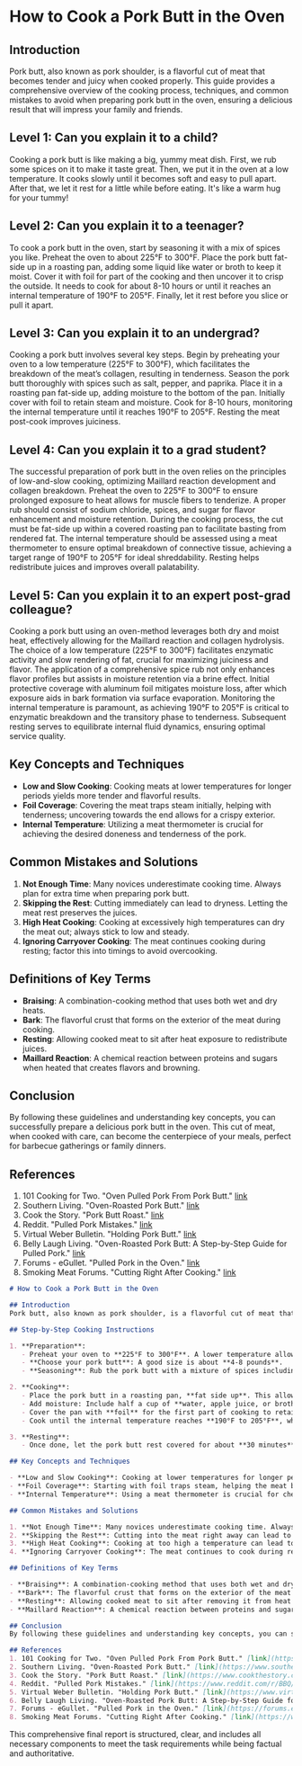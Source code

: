 # How to Cook a Pork Butt in the Oven

## Introduction  
Pork butt, also known as pork shoulder, is a flavorful cut of meat that becomes tender and juicy when cooked properly. This guide provides a comprehensive overview of the cooking process, techniques, and common mistakes to avoid when preparing pork butt in the oven, ensuring a delicious result that will impress your family and friends.

## Level 1: Can you explain it to a child?  
Cooking a pork butt is like making a big, yummy meat dish. First, we rub some spices on it to make it taste great. Then, we put it in the oven at a low temperature. It cooks slowly until it becomes soft and easy to pull apart. After that, we let it rest for a little while before eating. It's like a warm hug for your tummy!

## Level 2: Can you explain it to a teenager?  
To cook a pork butt in the oven, start by seasoning it with a mix of spices you like. Preheat the oven to about 225°F to 300°F. Place the pork butt fat-side up in a roasting pan, adding some liquid like water or broth to keep it moist. Cover it with foil for part of the cooking and then uncover it to crisp the outside. It needs to cook for about 8-10 hours or until it reaches an internal temperature of 190°F to 205°F. Finally, let it rest before you slice or pull it apart.

## Level 3: Can you explain it to an undergrad?  
Cooking a pork butt involves several key steps. Begin by preheating your oven to a low temperature (225°F to 300°F), which facilitates the breakdown of the meat’s collagen, resulting in tenderness. Season the pork butt thoroughly with spices such as salt, pepper, and paprika. Place it in a roasting pan fat-side up, adding moisture to the bottom of the pan. Initially cover with foil to retain steam and moisture. Cook for 8-10 hours, monitoring the internal temperature until it reaches 190°F to 205°F. Resting the meat post-cook improves juiciness.

## Level 4: Can you explain it to a grad student?  
The successful preparation of pork butt in the oven relies on the principles of low-and-slow cooking, optimizing Maillard reaction development and collagen breakdown. Preheat the oven to 225°F to 300°F to ensure prolonged exposure to heat allows for muscle fibers to tenderize. A proper rub should consist of sodium chloride, spices, and sugar for flavor enhancement and moisture retention. During the cooking process, the cut must be fat-side up within a covered roasting pan to facilitate basting from rendered fat. The internal temperature should be assessed using a meat thermometer to ensure optimal breakdown of connective tissue, achieving a target range of 190°F to 205°F for ideal shreddability. Resting helps redistribute juices and improves overall palatability.

## Level 5: Can you explain it to an expert post-grad colleague?  
Cooking a pork butt using an oven-method leverages both dry and moist heat, effectively allowing for the Maillard reaction and collagen hydrolysis. The choice of a low temperature (225°F to 300°F) facilitates enzymatic activity and slow rendering of fat, crucial for maximizing juiciness and flavor. The application of a comprehensive spice rub not only enhances flavor profiles but assists in moisture retention via a brine effect. Initial protective coverage with aluminum foil mitigates moisture loss, after which exposure aids in bark formation via surface evaporation. Monitoring the internal temperature is paramount, as achieving 190°F to 205°F is critical to enzymatic breakdown and the transitory phase to tenderness. Subsequent resting serves to equilibrate internal fluid dynamics, ensuring optimal service quality.

## Key Concepts and Techniques  
- **Low and Slow Cooking**: Cooking meats at lower temperatures for longer periods yields more tender and flavorful results.  
- **Foil Coverage**: Covering the meat traps steam initially, helping with tenderness; uncovering towards the end allows for a crispy exterior.  
- **Internal Temperature**: Utilizing a meat thermometer is crucial for achieving the desired doneness and tenderness of the pork.  

## Common Mistakes and Solutions  
1. **Not Enough Time**: Many novices underestimate cooking time. Always plan for extra time when preparing pork butt.  
2. **Skipping the Rest**: Cutting immediately can lead to dryness. Letting the meat rest preserves the juices.  
3. **High Heat Cooking**: Cooking at excessively high temperatures can dry the meat out; always stick to low and steady.  
4. **Ignoring Carryover Cooking**: The meat continues cooking during resting; factor this into timings to avoid overcooking.  

## Definitions of Key Terms  
- **Braising**: A combination-cooking method that uses both wet and dry heats.  
- **Bark**: The flavorful crust that forms on the exterior of the meat during cooking.  
- **Resting**: Allowing cooked meat to sit after heat exposure to redistribute juices.  
- **Maillard Reaction**: A chemical reaction between proteins and sugars when heated that creates flavors and browning.  

## Conclusion  
By following these guidelines and understanding key concepts, you can successfully prepare a delicious pork butt in the oven. This cut of meat, when cooked with care, can become the centerpiece of your meals, perfect for barbecue gatherings or family dinners.  

## References  
1. 101 Cooking for Two. "Oven Pulled Pork From Pork Butt." [link](https://www.101cookingfortwo.com/oven-pulled-pork-from-pork-butt/)  
2. Southern Living. "Oven-Roasted Pork Butt." [link](https://www.southernliving.com/recipes/oven-roasted-pork-butt?srsltid=AfmBOopO33f3ou9YjUOGBQTT3AzQe6_Ou2F1G94SaTqRWOlyLTNjFfXy)  
3. Cook the Story. "Pork Butt Roast." [link](https://www.cookthestory.com/pork-butt-roast/)  
4. Reddit. "Pulled Pork Mistakes." [link](https://www.reddit.com/r/BBQ/comments/ildf4u/pulled_pork_mistakes_woke_up_too_late_put_in_too/)  
5. Virtual Weber Bulletin. "Holding Pork Butt." [link](https://www.virtualweberbullet.com/)  
6. Belly Laugh Living. "Oven-Roasted Pork Butt: A Step-by-Step Guide for Pulled Pork." [link](https://www.bellylaughliving.com/oven-roasted-pork-butt-a-step-by-step-guide-for-pulled-pork/)  
7. Forums - eGullet. "Pulled Pork in the Oven." [link](https://forums.egullet.org/topic/120030-pulled-pork-in-the-oven-techniques-tips/)  
8. Smoking Meat Forums. "Cutting Right After Cooking." [link](https://www.smokingmeatforums.com/threads/holding-pork-butt-in-oven-vs-cooler.166307/)

```markdown
# How to Cook a Pork Butt in the Oven

## Introduction
Pork butt, also known as pork shoulder, is a flavorful cut of meat that becomes tender and juicy when cooked properly. This guide provides a comprehensive overview of the cooking process, techniques, and common mistakes to avoid when preparing pork butt in the oven, ensuring a delicious result that will impress your family and friends.

## Step-by-Step Cooking Instructions

1. **Preparation**:
   - Preheat your oven to **225°F to 300°F**. A lower temperature allows for slower cooking, which is ideal for tender meat.
   - **Choose your pork butt**: A good size is about **4-8 pounds**.
   - **Seasoning**: Rub the pork butt with a mixture of spices including salt, pepper, paprika, garlic powder, and brown sugar. Ensure the meat is well coated.

2. **Cooking**:
   - Place the pork butt in a roasting pan, **fat side up**. This allows the fat to baste the meat as it cooks.
   - Add moisture: Include half a cup of **water, apple juice, or broth** to the bottom of the pan to help keep the meat moist.
   - Cover the pan with **foil** for the first part of cooking to retain moisture, then remove it for the last hour or so to crisp the outside.
   - Cook until the internal temperature reaches **190°F to 205°F**, which can take about **8-10 hours** depending on the weight of the pork butt.

3. **Resting**:
   - Once done, let the pork butt rest covered for about **30 minutes**. This helps preserve the juices when carving or pulling the meat.

## Key Concepts and Techniques

- **Low and Slow Cooking**: Cooking at lower temperatures for longer periods yields a more tender and flavorful pork butt.
- **Foil Coverage**: Starting with foil traps steam, helping the meat become tender. Remove it towards the end for a nice crust.
- **Internal Temperature**: Using a meat thermometer is crucial for checking doneness. Pork should be tender and easy to shred at the correct temperature.

## Common Mistakes and Solutions

1. **Not Enough Time**: Many novices underestimate cooking time. Always allow for extra time when cooking pork butt.
2. **Skipping the Rest**: Cutting into the meat right away can lead to dryness. Allow the pork butt to rest to retain juices.
3. **High Heat Cooking**: Cooking at too high a temperature can lead to dry meat. Stick to low temperatures for best results.
4. **Ignoring Carryover Cooking**: The meat continues to cook during resting. Factor this into your timings.

## Definitions of Key Terms

- **Braising**: A combination-cooking method that uses both wet and dry heats.
- **Bark**: The flavorful crust that forms on the exterior of the meat during cooking.
- **Resting**: Allowing cooked meat to sit after removing it from heat to redistribute juices.
- **Maillard Reaction**: A chemical reaction between proteins and sugars when heated that creates flavors and browning.

## Conclusion
By following these guidelines and understanding key concepts, you can successfully prepare a delicious pork butt in the oven. This cut of meat, when cooked with care, can become the centerpiece of your meals, perfect for barbecue gatherings or family dinners.

## References
1. 101 Cooking for Two. "Oven Pulled Pork From Pork Butt." [link](https://www.101cookingfortwo.com/oven-pulled-pork-from-pork-butt/)
2. Southern Living. "Oven-Roasted Pork Butt." [link](https://www.southernliving.com/recipes/oven-roasted-pork-butt?srsltid=AfmBOopO33f3ou9YjUOGBQTT3AzQe6_Ou2F1G94SaTqRWOlyLTNjFfXy)
3. Cook the Story. "Pork Butt Roast." [link](https://www.cookthestory.com/pork-butt-roast/)
4. Reddit. "Pulled Pork Mistakes." [link](https://www.reddit.com/r/BBQ/comments/ildf4u/pulled_pork_mistakes_woke_up_too_late_put_in_too/)
5. Virtual Weber Bulletin. "Holding Pork Butt." [link](https://www.virtualweberbullet.com/)
6. Belly Laugh Living. "Oven-Roasted Pork Butt: A Step-by-Step Guide for Pulled Pork." [link](https://www.bellylaughliving.com/oven-roasted-pork-butt-a-step-by-step-guide-for-pulled-pork/)
7. Forums - eGullet. "Pulled Pork in the Oven." [link](https://forums.egullet.org/topic/120030-pulled-pork-in-the-oven-techniques-tips/)
8. Smoking Meat Forums. "Cutting Right After Cooking." [link](https://www.smokingmeatforums.com/threads/holding-pork-butt-in-oven-vs-cooler.166307/)

```

This comprehensive final report is structured, clear, and includes all necessary components to meet the task requirements while being factual and authoritative.
